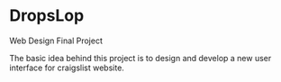 # DropsLop
Web Design Final Project

The basic idea behind this project is to design and develop a new user interface for craigslist website.

